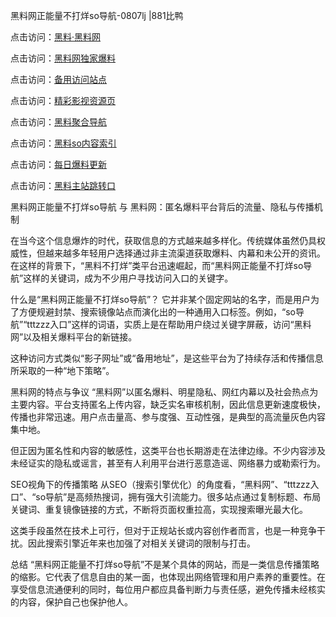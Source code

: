 黑料网正能量不打烊so导航-0807lj |881比鸭

点击访问：<a href="https://heiliaolvzlu3.pages.dev">黑料·黑料网</a>

点击访问：<a href="https://heiliaoyvnrda.pages.dev">黑料网独家爆料</a>

点击访问：<a href="https://heiliaoxrq8i9.pages.dev">备用访问站点</a>

点击访问：<a href="https://heiliaoxfe5rb.pages.dev">精彩影视资源页</a>

点击访问：<a href="https://heiliaokof3cy.pages.dev">黑料聚合导航</a>

点击访问：<a href="https://heiliaoryrhyu.pages.dev">黑料so内容索引</a>

点击访问：<a href="https://heiliaotlyq53.pages.dev">每日爆料更新</a>

点击访问：<a href="https://heiliao3gvg9x.pages.dev">黑料主站跳转口</a>

黑料网正能量不打烊so导航 与 黑料网：匿名爆料平台背后的流量、隐私与传播机制

在当今这个信息爆炸的时代，获取信息的方式越来越多样化。传统媒体虽然仍具权威性，但越来越多年轻用户选择通过非主流渠道获取爆料、内幕和未公开的资讯。在这样的背景下，“黑料不打烊”类平台迅速崛起，而“黑料网正能量不打烊so导航”这样的关键词，成为不少用户寻找访问入口的关键字。

什么是“黑料网正能量不打烊so导航”？
它并非某个固定网站的名字，而是用户为了方便规避封禁、搜索镜像站点而演化出的一种通用入口标签。例如，“so导航”“tttzzz入口”这样的词语，实质上是在帮助用户绕过关键字屏蔽，访问“黑料网”以及相关爆料平台的新链接。

这种访问方式类似“影子网址”或“备用地址”，是这些平台为了持续存活和传播信息所采取的一种“地下策略”。

黑料网的特点与争议
“黑料网”以匿名爆料、明星隐私、网红内幕以及社会热点为主要内容。平台支持匿名上传内容，缺乏实名审核机制，因此信息更新速度极快，传播也非常迅速。用户点击量高、参与度强、互动性强，是典型的高流量灰色内容集中地。

但正因为匿名性和内容的敏感性，这类平台也长期游走在法律边缘。不少内容涉及未经证实的隐私或谣言，甚至有人利用平台进行恶意造谣、网络暴力或勒索行为。

SEO视角下的传播策略
从SEO（搜索引擎优化）的角度看，“黑料网”、“tttzzz入口”、“so导航”是高频热搜词，拥有强大引流能力。很多站点通过复制标题、布局关键词、重复镜像链接的方式，不断将页面权重拉高，实现搜索曝光最大化。

这类手段虽然在技术上可行，但对于正规站长或内容创作者而言，也是一种竞争干扰。因此搜索引擎近年来也加强了对相关关键词的限制与打击。

总结
“黑料网正能量不打烊so导航”不是某个具体的网站，而是一类信息传播策略的缩影。它代表了信息自由的某一面，也体现出网络管理和用户素养的重要性。在享受信息流通便利的同时，每位用户都应具备判断力与责任感，避免传播未经核实的内容，保护自己也保护他人。


